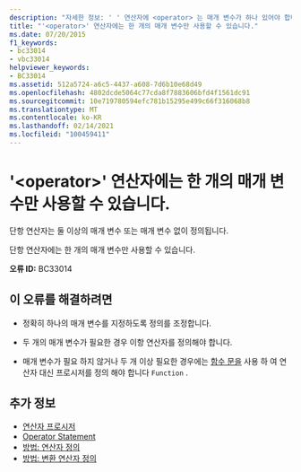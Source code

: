 ```yaml
---
description: "자세한 정보: ' ' 연산자에 <operator> 는 매개 변수가 하나 있어야 합니다."
title: "'<operator>' 연산자에는 한 개의 매개 변수만 사용할 수 있습니다."
ms.date: 07/20/2015
f1_keywords:
- bc33014
- vbc33014
helpviewer_keywords:
- BC33014
ms.assetid: 512a5724-a6c5-4437-a608-7d6b10e68d49
ms.openlocfilehash: 4802dcde5064c77cda8f7883606bfd4f1561dc91
ms.sourcegitcommit: 10e719780594efc781b15295e499c66f316068b8
ms.translationtype: MT
ms.contentlocale: ko-KR
ms.lasthandoff: 02/14/2021
ms.locfileid: "100459411"
---
```

# <a name="operator-operator-must-have-one-parameter"></a>'\<operator>' 연산자에는 한 개의 매개 변수만 사용할 수 있습니다.

단항 연산자는 둘 이상의 매개 변수 또는 매개 변수 없이 정의됩니다.  
  
 단항 연산자에는 한 개의 매개 변수만 사용할 수 있습니다.  
  
 **오류 ID:** BC33014  
  
## <a name="to-correct-this-error"></a>이 오류를 해결하려면  
  
- 정확히 하나의 매개 변수를 지정하도록 정의를 조정합니다.  
  
- 두 개의 매개 변수가 필요한 경우 이항 연산자를 정의해야 합니다.  
  
- 매개 변수가 필요 하지 않거나 두 개 이상 필요한 경우에는 [함수 문을](../language-reference/statements/function-statement.md) 사용 하 여 연산자 대신 프로시저를 정의 해야 합니다 `Function` .  
  
## <a name="see-also"></a>추가 정보

- [연산자 프로시저](../programming-guide/language-features/procedures/operator-procedures.md)
- [Operator Statement](../language-reference/statements/operator-statement.md)
- [방법: 연산자 정의](../programming-guide/language-features/procedures/how-to-define-an-operator.md)
- [방법: 변환 연산자 정의](../programming-guide/language-features/procedures/how-to-define-a-conversion-operator.md)
